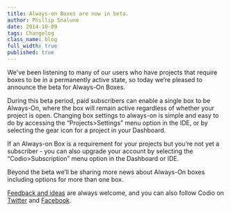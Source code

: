 ```yaml
---
title: Always-on Boxes are now in beta.
author: Phillip Snalune
date: 2014-10-09
tags: Changelog
class_name: blog
full_width: true
published: true
---
```


We've been listening to many of our users who have projects that require boxes to be in a permanently active state, so today we’re pleased to announce the beta for Always-On Boxes.

During this beta period, paid subscribers can enable a single box to be Always-On, where the box will remain active regardless of whether your project is open.  Changing box settings to always-on is simple and easy to do by accessing the “Projects>Settings” menu option in the IDE, or by selecting the gear icon for a project in your Dashboard.

If an Always-on Box is a requirement for your projects but you’re not yet a subscriber - you can also upgrade your account by selecting the “Codio>Subscription” menu option in the Dashboard or IDE.

Beyond the beta we’ll be sharing more news about Always-On boxes including options for more than one box.

[Feedback and ideas](http://forum.codio.com) are always welcome, and you can also follow Codio on [Twitter](https://twitter.com/codiohq) and [Facebook](https://www.facebook.com/CodioHQ).

